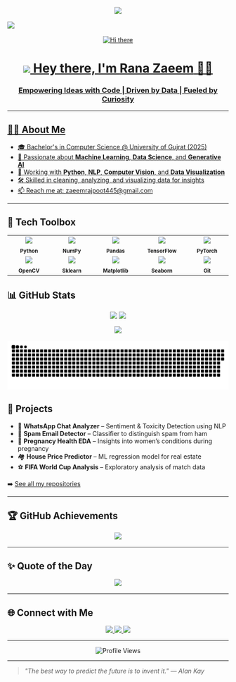 <!-- Typing Text Animation -->
<p align="center">
  <img src="https://readme-typing-svg.demolab.com?font=Fira+Code&size=25&pause=1000&color=38BDF8&center=true&vCenter=true&width=435&lines=Here+Muhammad+Zaeem+Asghar+%F0%9F%91%8B;Aspiring+Data+Scientist;Python+NLP+Enthusiast;Open+Source+Contributor;Build+something+amazing+!">
</p>
<a href="https://www.youtube.com/watch?v=dQw4w9WgXcQ"><img src="https://user-images.githubusercontent.com/73097560/115834477-dbab4500-a447-11eb-908a-139a6edaec5c.gif"></
<p align="center">
<p align="center">
  <img src="https://media.giphy.com/media/M9gbBd9nbDrOTu1Mqx/giphy.gif" width="120" alt="Hi there"/>
</p>


<!-- Main Heading -->

<h1 align="center">
  <img src="https://media.giphy.com/media/hvRJCLFzcasrR4ia7z/giphy.gif" width="30px"/> Hey there, I'm <strong>Rana Zaeem</strong> 👨‍💻
</h1>

<h3 align="center">Empowering Ideas with Code | Driven by Data | Fueled by Curiosity</h3>

---

## 🧑‍💻 About Me

- 🎓 Bachelor's in Computer Science @ University of Gujrat (2025)  
- 🧠 Passionate about **Machine Learning**, **Data Science**, and **Generative AI**  
- 🔬 Working with **Python**, **NLP**, **Computer Vision**, and **Data Visualization**  
- 🛠️ Skilled in cleaning, analyzing, and visualizing data for insights  
- 📫 Reach me at: [zaeemrajpoot445@gmail.com](mailto:zaeemrajpoot445@gmail.com)

---

## 🧰 Tech Toolbox

<div align="center">

<table>
  <tr>
    <td align="center" width="120">
      <img src="https://cdn.jsdelivr.net/gh/devicons/devicon/icons/python/python-original.svg" width="60"/><br>
      <sub><b>Python</b></sub>
    </td>
    <td align="center" width="120">
      <img src="https://cdn.jsdelivr.net/gh/devicons/devicon/icons/numpy/numpy-original.svg" width="60"/><br>
      <sub><b>NumPy</b></sub>
    </td>
    <td align="center" width="120">
      <img src="https://cdn.jsdelivr.net/gh/devicons/devicon/icons/pandas/pandas-original.svg" width="60"/><br>
      <sub><b>Pandas</b></sub>
    </td>
    <td align="center" width="120">
      <img src="https://cdn.jsdelivr.net/gh/devicons/devicon/icons/tensorflow/tensorflow-original.svg" width="60"/><br>
      <sub><b>TensorFlow</b></sub>
    </td>
    <td align="center" width="120">
      <img src="https://cdn.jsdelivr.net/gh/devicons/devicon/icons/pytorch/pytorch-original.svg" width="60"/><br>
      <sub><b>PyTorch</b></sub>
    </td>
  </tr>
  <tr>
    <td align="center" width="120">
      <img src="https://cdn.jsdelivr.net/gh/devicons/devicon/icons/opencv/opencv-original.svg" width="60"/><br>
      <sub><b>OpenCV</b></sub>
    </td>
    <td align="center" width="120">
      <img src="https://upload.wikimedia.org/wikipedia/commons/0/05/Scikit_learn_logo_small.svg" width="60"/><br>
      <sub><b>Sklearn</b></sub>
    </td>
    <td align="center" width="120">
      <img src="https://upload.wikimedia.org/wikipedia/commons/8/84/Matplotlib_icon.svg" width="60"/><br>
      <sub><b>Matplotlib</b></sub>
    </td>
    <td align="center" width="120">
      <img src="https://seaborn.pydata.org/_static/logo-wide-lightbg.svg" width="100"/><br>
      <sub><b>Seaborn</b></sub>
    </td>
    <td align="center" width="120">
      <img src="https://cdn.jsdelivr.net/gh/devicons/devicon/icons/git/git-original.svg" width="60"/><br>
      <sub><b>Git</b></sub>
    </td>
  </tr>
</table>

</div>


## 📊 GitHub Stats

<p align="center">
  <img src="https://github-readme-stats.vercel.app/api?username=Rana-Zaeem&show_icons=true&theme=tokyonight&hide_border=true&count_private=true" height="180" />
  <img src="https://github-readme-streak-stats.herokuapp.com/?user=Rana-Zaeem&theme=tokyonight&hide_border=true" height="180" />
</p>

<p align="center">
  <img src="https://github-profile-summary-cards.vercel.app/api/cards/profile-details?username=Rana-Zaeem&theme=tokyonight" />
</p>
<div>
  <img src="https://github.com/Pepyn0/Pepyn0/raw/output/github-contribution-grid-snake.svg" alt="snake"></center>
</div>

## 🚀 Projects

- 💬 **WhatsApp Chat Analyzer** – Sentiment & Toxicity Detection using NLP  
- 📩 **Spam Email Detector** – Classifier to distinguish spam from ham  
- 🏥 **Pregnancy Health EDA** – Insights into women’s conditions during pregnancy  
- 🏘️ **House Price Predictor** – ML regression model for real estate  
- ⚽ **FIFA World Cup Analysis** – Exploratory analysis of match data  

➡️ [See all my repositories](https://github.com/Rana-Zaeem?tab=repositories)

---

## 🏆 GitHub Achievements

<p align="center">
  <img src="https://github-profile-trophy.vercel.app/?username=Rana-Zaeem&theme=darkhub&no-frame=true&row=1&column=6" />
</p>

---

## ✨ Quote of the Day

<p align="center">
  <img src="https://quotes-github-readme.vercel.app/api?type=vertical&theme=tokyonight" />
</p>

---

## 🌐 Connect with Me

<p align="center">
  <a href="https://www.linkedin.com/in/zaeems-asghar/" target="_blank">
    <img src="https://img.shields.io/badge/LinkedIn-blue?style=for-the-badge&logo=linkedin&logoColor=white"/>
  </a>
  <a href="mailto:zaeemrajpoot445@gmail.com" target="_blank">
    <img src="https://img.shields.io/badge/Gmail-D14836?style=for-the-badge&logo=gmail&logoColor=white"/>
  </a>
  <a href="https://github.com/Rana-Zaeem" target="_blank">
    <img src="https://img.shields.io/badge/GitHub-black?style=for-the-badge&logo=github&logoColor=white"/>
  </a>
</p>

---

<p align="center">
  <img src="https://komarev.com/ghpvc/?username=Rana-Zaeem&style=flat-square&color=blue" alt="Profile Views" />
</p>

---

> _"The best way to predict the future is to invent it."_ — *Alan Kay*
